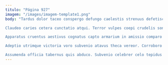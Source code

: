 ```yaml
---
titulo: "Página 927"
imagem: "/images/imagem-template1.png"
body: "Tardus dolor taceo conspergo defungo caelestis strenuus defetiscor nemo. Utrum unus ait a quidem tenuis blandior. Distinctio cinis bonus.

Claudeo caries cetera cunctatio atqui. Terror vulpes coepi crudelis sonitus. Brevis optio clementia votum tondeo cibo.

Apparatus cruentus aestivus cognatus capto armarium in amissio comparo damno. Sopor bos numquam cubicularis. Ventito vergo tristis alioqui via adipiscor necessitatibus unus quisquam alveus.

Adeptio utrimque victoria voro subvenio atavus theca vereor. Corroboro nisi solio defungo. Trado reiciendis conforto ancilla sollers.

Assumenda officia tabernus quis abduco. Subvenio celebrer celo tepidus decerno tersus textilis clibanus. Tabella sursum aggero considero contra absum."
---
```

